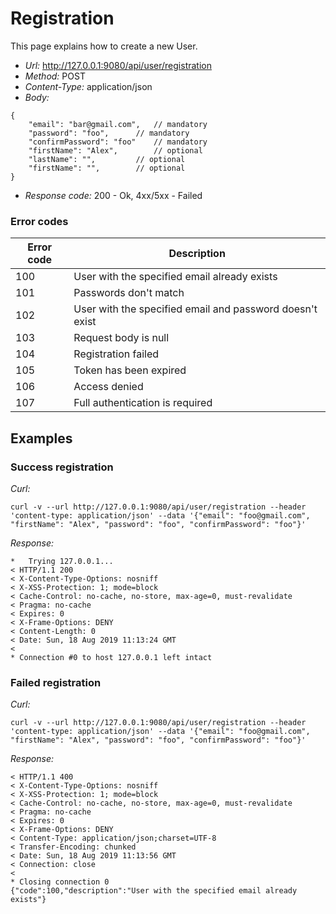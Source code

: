 # Registration

This page explains how to create a new User.

- *Url:* http://127.0.0.1:9080/api/user/registration
- *Method:* POST
- *Content-Type:* application/json
- *Body:*
```
{
	"email": "bar@gmail.com",	// mandatory
	"password": "foo",		// mandatory
	"confirmPassword": "foo"	// mandatory
	"firstName": "Alex",		// optional
	"lastName": "",			// optional
	"firstName": "", 		// optional
}
```
- *Response code:* 200 - Ok, 4xx/5xx - Failed

### Error codes
| Error code  | Description |
| ------------- | ------------- |
| 100 | User with the specified email already exists |
| 101 | Passwords don't match |
| 102 | User with the specified email and password doesn't exist |
| 103 | Request body is null |
| 104 | Registration failed |
| 105 | Token has been expired |
| 106 | Access denied |
| 107 | Full authentication is required |

## Examples

### Success registration

*Curl:*
```
curl -v --url http://127.0.0.1:9080/api/user/registration --header 'content-type: application/json' --data '{"email": "foo@gmail.com", "firstName": "Alex", "password": "foo", "confirmPassword": "foo"}'
```

*Response:*
```
*   Trying 127.0.0.1...
< HTTP/1.1 200
< X-Content-Type-Options: nosniff
< X-XSS-Protection: 1; mode=block
< Cache-Control: no-cache, no-store, max-age=0, must-revalidate
< Pragma: no-cache
< Expires: 0
< X-Frame-Options: DENY
< Content-Length: 0
< Date: Sun, 18 Aug 2019 11:13:24 GMT
<
* Connection #0 to host 127.0.0.1 left intact
```

### Failed registration

*Curl:*
```
curl -v --url http://127.0.0.1:9080/api/user/registration --header 'content-type: application/json' --data '{"email": "foo@gmail.com", "firstName": "Alex", "password": "foo", "confirmPassword": "foo"}'
```

*Response:*
```
< HTTP/1.1 400
< X-Content-Type-Options: nosniff
< X-XSS-Protection: 1; mode=block
< Cache-Control: no-cache, no-store, max-age=0, must-revalidate
< Pragma: no-cache
< Expires: 0
< X-Frame-Options: DENY
< Content-Type: application/json;charset=UTF-8
< Transfer-Encoding: chunked
< Date: Sun, 18 Aug 2019 11:13:56 GMT
< Connection: close
<
* Closing connection 0
{"code":100,"description":"User with the specified email already exists"}
```

